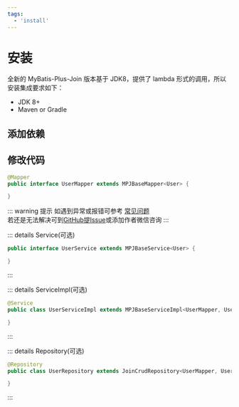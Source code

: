 ```yaml
---
tags:
  - 'install'
---
```


# 安装

全新的 MyBatis-Plus-Join 版本基于 JDK8，提供了 lambda 形式的调用，所以安装集成要求如下：

* JDK 8+
* Maven or Gradle

## 添加依赖

<!--@include: ../../component/version.md-->

## 修改代码

```java
@Mapper
public interface UserMapper extends MPJBaseMapper<User> {

}
```

::: warning 提示
如遇到异常或报错可参考 [常见问题](../problem)  
若还是无法解决可到[GitHub提Issue](https://github.com/yulichang/mybatis-plus-join/issues/new/choose)或添加作者微信咨询
:::

::: details Service(可选)
```java
public interface UserService extends MPJBaseService<User> {

}
```
:::

::: details ServiceImpl(可选)
```java
@Service
public class UserServiceImpl extends MPJBaseServiceImpl<UserMapper, User> implements UserService {

}
```
:::

::: details Repository(可选) <Badge type="tip" text="MPJ 1.5.2+" /> <Badge type="tip" text="MP 3.5.9+" />
```java
@Repository
public class UserRepository extends JoinCrudRepository<UserMapper, User>  {

}
```
:::
